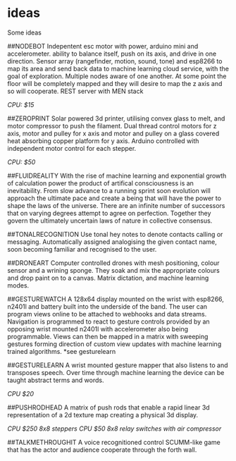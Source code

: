 # ideas
Some ideas

##NODEBOT
Indepentent esc motor with power, arduino mini and accelerometer. ability to balance itself, push on its axis, and drive in one direction. Sensor array (rangefinder, motion, sound, tone) and esp8266 to map its area and send back data to machine learning cloud service, with the goal of exploration. Multiple nodes aware of one another.  At some point the floor will be completely mapped and they will desire to map the z axis and so will cooperate. REST server with MEN stack 

*CPU: $15*


##ZEROPRINT
Solar powered 3d printer, utilising convex glass to melt, and motor compressor to push the filament. Dual thread control motors for z axis, motor and pulley for x axis and motor and pulley on a glass covered heat absorbing copper platform for y axis. Arduino controlled with independent motor control for each stepper.

*CPU: $50*

##FLUIDREALITY
With the rise of machine learning and exponential growth of calculation power the product of artifical consciousness is an inevitability. From slow advance to a running sprint soon evolution will approach the ultimate pace and create a being that will have the power to shape the laws of the universe. There are an infinite number of successors that on varying degrees attempt to agree on perfection. Together they govern the ultimately uncertain laws of nature in collective consensus.

##TONALRECOGNITION
Use tonal hey notes to denote contacts calling or messaging. Automatically assigned analogising the given contact name, soon becoming familiar and recognised to the user.

##DRONEART
Computer controlled drones with mesh positioning, colour sensor and a wrining sponge. They soak and mix the appropriate colours and drop paint on to a canvas. Matrix dictation, and machine learning modes.

##GESTUREWATCH
A 128x64 display mounted on the wrist with esp8266, n2401l and battery built into the underside of the band. The user can program views online to be attached to webhooks and data streams. Navigation is programmed to react to gesture controls provided by an opposing wrist mounted n2401l with accelerometer also being programmable.  Views can then be mapped in a matrix with sweeping gestures forming direction of custom view updates with machine learning trained algorithms. *see gesturelearn

##GESTURELEARN
A wrist mounted gesture mapper that also listens to and transposes speech. Over time through machine learning the device can be taught abstract terms and words.

*CPU $20*

##PUSHRODHEAD
A matrix of push rods that enable a rapid linear 3d representation of a 2d texture map creating a physical 3d display.

*CPU $250 8x8 steppers*
*CPU $50 8x8 relay switches with air compressor*

##TALKMETHROUGHIT
A voice recognitioned control SCUMM-like game that has the actor and audience cooperate through the forth wall.











